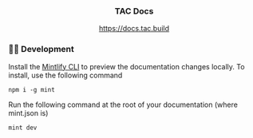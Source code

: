 <div align="center">
    <h3>TAC Docs</h3>
    <a href="https://docs.tac.build">https://docs.tac.build</a>
</div>

### 👩‍💻 Development

Install the [Mintlify CLI](https://www.npmjs.com/package/mint) to preview
the documentation changes locally. To install, use the following command

```
npm i -g mint
```

Run the following command at the root of your documentation (where mint.json is)

```
mint dev
```

